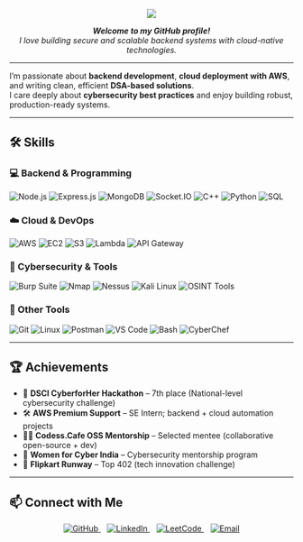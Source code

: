 <p align="center">
  <img src="https://img.shields.io/badge/Hi!%20I%27m%20Janithashri-000000?style=for-the-badge&logoColor=white&labelColor=000000&color=4f46e5&gradient=to-r&logo=data:image/svg+xml;base64,PHN2ZyBmaWxsPSIjZmZmIiB4bWxucz0iaHR0cDovL3d3dy53My5vcmcvMjAwMC9zdmciIHdpZHRoPSIxNiIgaGVpZ2h0PSIxNiI+PHBhdGggZD0iTTggMEMzLjU4IDAgMCAzLjU4IDAgOCAwIDEyLjQyIDMuNTggMTYgOCAxNiAxMi40MiAxNiAxNiAxMi40MiAxNiA4IDE2IDEyLjQyIDAgMTYiIGZpbGw9IndoaXRlIi8+PC9zdmc+"/>
</p>

<p align="center">
  <strong><em>Welcome to my GitHub profile!</em></strong><br>
  <em>I love building secure and scalable backend systems with cloud-native technologies.</em>
</p>

---

I’m passionate about **backend development**, **cloud deployment with AWS**, and writing clean, efficient **DSA-based solutions**.  
I care deeply about **cybersecurity best practices** and enjoy building robust, production-ready systems.

---

## 🛠️ Skills

### 💻 Backend & Programming
![Node.js](https://img.shields.io/badge/-Node.js-0D1117?&logo=node.js)
![Express.js](https://img.shields.io/badge/-Express.js-0D1117?&logo=express)
![MongoDB](https://img.shields.io/badge/-MongoDB-0D1117?&logo=mongodb)
![Socket.IO](https://img.shields.io/badge/-Socket.IO-0D1117?&logo=socket.io)
![C++](https://img.shields.io/badge/-C++-0D1117?&logo=c%2b%2b)
![Python](https://img.shields.io/badge/-Python-0D1117?&logo=python)
![SQL](https://img.shields.io/badge/-MySQL-0D1117?&logo=mysql)

### ☁️ Cloud & DevOps
![AWS](https://img.shields.io/badge/-AWS-0D1117?&logo=amazon-aws)
![EC2](https://img.shields.io/badge/-EC2-0D1117?&logo=amazon-aws)
![S3](https://img.shields.io/badge/-S3-0D1117?&logo=amazon-aws)
![Lambda](https://img.shields.io/badge/-Lambda-0D1117?&logo=aws-lambda)
![API Gateway](https://img.shields.io/badge/-API_Gateway-0D1117?&logo=amazon-aws)

### 🔐 Cybersecurity & Tools
![Burp Suite](https://img.shields.io/badge/-Burp_Suite-0D1117?&logo=portswigger)
![Nmap](https://img.shields.io/badge/-Nmap-0D1117?&logo=nmap)
![Nessus](https://img.shields.io/badge/-Nessus-0D1117?&logo=tenable)
![Kali Linux](https://img.shields.io/badge/-Kali_Linux-0D1117?&logo=kali-linux)
![OSINT Tools](https://img.shields.io/badge/-OSINT-0D1117?&logo=google)

### 🧰 Other Tools
![Git](https://img.shields.io/badge/-Git-0D1117?&logo=git)
![Linux](https://img.shields.io/badge/-Linux-0D1117?&logo=linux)
![Postman](https://img.shields.io/badge/-Postman-0D1117?&logo=postman)
![VS Code](https://img.shields.io/badge/-VS_Code-0D1117?&logo=visual-studio-code)
![Bash](https://img.shields.io/badge/-Bash-0D1117?&logo=gnu-bash)
![CyberChef](https://img.shields.io/badge/-CyberChef-0D1117?&logo=chef)

---

## 🏆 Achievements

- 🥇 **DSCI CyberforHer Hackathon** – 7th place (National-level cybersecurity challenge)
- 🛠️ **AWS Premium Support** – SE Intern; backend + cloud automation projects
- 👩‍💻 **Codess.Cafe OSS Mentorship** – Selected mentee (collaborative open-source + dev)
- 🔐 **Women for Cyber India** – Cybersecurity mentorship program
- 🚀 **Flipkart Runway** – Top 402 (tech innovation challenge)

---

## 📫 Connect with Me  

<p align="center">
  <a href="https://github.com/janihashri" target="_blank" rel="noopener noreferrer">
    <img alt="GitHub" src="https://img.shields.io/badge/GitHub-0D1117?style=flat&logo=github&logoColor=white" />
  </a>&nbsp;&nbsp;
  <a href="https://linkedin.com/in/janihashri" target="_blank" rel="noopener noreferrer">
    <img alt="LinkedIn" src="https://img.shields.io/badge/LinkedIn-0077B5?style=flat&logo=linkedin&logoColor=white" />
  </a>&nbsp;&nbsp;
  <a href="https://leetcode.com/janihashri" target="_blank" rel="noopener noreferrer">
    <img alt="LeetCode" src="https://img.shields.io/badge/LeetCode-000000?style=flat&logo=leetcode&logoColor=FFA116" />
  </a>&nbsp;&nbsp;
  <a href="mailto:your.email@example.com" target="_blank" rel="noopener noreferrer">
    <img alt="Email" src="https://img.shields.io/badge/Email-D14836?style=flat&logo=gmail&logoColor=white" />
  </a>
</p>
